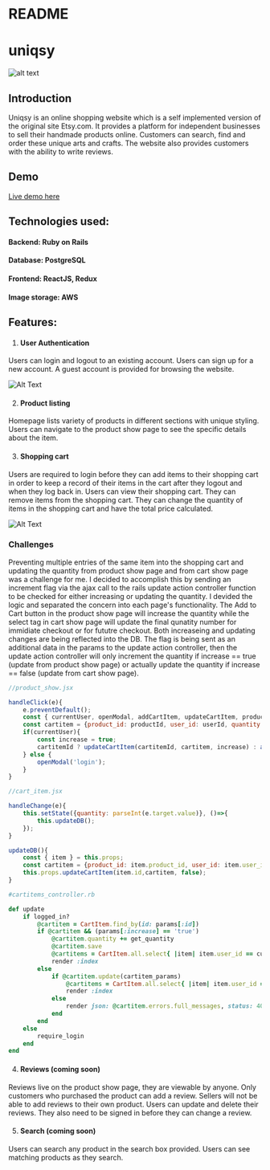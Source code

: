 # README

# uniqsy

![alt text](https://github.com/Sediqa-Fahimi/uniqsy/blob/main/app/assets/images/homepage.gif "Home page")



## Introduction

Uniqsy is an online shopping website which is a self implemented version of the original site Etsy.com. It provides a platform for independent businesses to sell their handmade products online. Customers can search, find and order these unique arts and crafts. The website also provides customers with the ability to write reviews.


## Demo

[Live demo here](https://uniqsy.herokuapp.com/#/)



## Technologies used:

#### Backend: Ruby on Rails
#### Database: PostgreSQL
#### Frontend: ReactJS, Redux
#### Image storage: AWS



## Features:

1. #### User Authentication
Users can login and logout to an existing account. Users can sign up for a new account. A guest account is provided for browsing the website. 

![Alt Text](https://github.com/Sediqa-Fahimi/uniqsy/blob/main/app/assets/images/userauth.gif)



2. #### Product listing

Homepage lists variety of products in different sections with unique styling. Users can navigate to the product show page to see the specific details about the item. 


3. #### Shopping cart

Users are required to login before they can add items to their shopping cart in order to keep a record of their items in the cart after they logout and when they log back in. Users can view their shopping cart. They can remove items from the shopping cart. They can change the quantity of items in the shopping cart and have the total price calculated. 

![Alt Text](https://github.com/Sediqa-Fahimi/uniqsy/blob/main/app/assets/images/shoppingcart.gif)

### Challenges
Preventing multiple entries of the same item into the shopping cart and updating the quantity from product show page and from cart show page was a challenge for me. I decided to accomplish this by sending an increment flag via the ajax call to the rails update action controller function to be checked for either increasing or updating the quantity. I devided the logic and separated the concern into each page's functionality. The Add to Cart button in the product show page will increase the quantity while the select tag in cart show page will update the final qunatity number for immidiate checkout or for fututre checkout. Both increaseing and updating changes are being reflected into the DB. The flag is being sent as an additional data in the params to the update action controller, then the update action controller will only increment the quantity if increase == true (update from product show page) or actually update the quantity if increase == false (update from cart show page).


```javascript
//product_show.jsx

handleClick(e){
    e.preventDefault();
    const { currentUser, openModal, addCartItem, updateCartItem, productId, userId, cartitemId} = this.props;
    const cartitem = {product_id: productId, user_id: userId, quantity: this.state.value};
    if(currentUser){
        const increase = true;
        cartitemId ? updateCartItem(cartitemId, cartitem, increase) : addCartItem(cartitem);     
    } else {
        openModal('login');
    }
}
```

```javascript
//cart_item.jsx

handleChange(e){
    this.setState({quantity: parseInt(e.target.value)}, ()=>{
        this.updateDB();
    });
}

updateDB(){
    const { item } = this.props;
    const cartitem = {product_id: item.product_id, user_id: item.user_id, quantity: this.state.quantity}
    this.props.updateCartItem(item.id,cartitem, false);
}
```

```ruby
#cartitems_controller.rb

def update
    if logged_in?
        @cartitem = CartItem.find_by(id: params[:id])
        if @cartitem && (params[:increase] == 'true')
            @cartitem.quantity += get_quantity
            @cartitem.save
            @cartitems = CartItem.all.select{ |item| item.user_id == current_user.id }
            render :index
        else  
            if @cartitem.update(cartitem_params)
                @cartitems = CartItem.all.select{ |item| item.user_id == current_user.id }
                render :index
            else
                render json: @cartitem.errors.full_messages, status: 404
            end
        end
    else  
        require_login
    end
end
```


4. #### Reviews (coming soon)
Reviews live on the product show page, they are viewable by anyone. Only customers who purchased the product can add a review. Sellers will not be able to add reviews to their own product. Users can update and delete their reviews. They also need to be signed in before they can change a review.


5. #### Search (coming soon)
Users can search any product in the search box provided. Users can see matching products as they search. 
